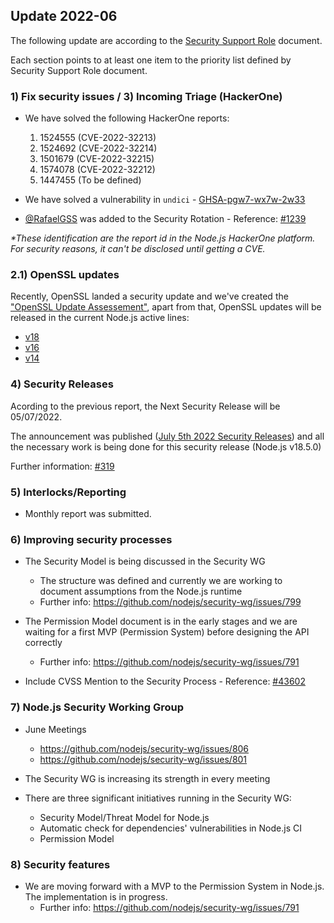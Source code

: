 ## Update 2022-06

The following update are according to the [Security Support Role](./security-support-role.md) document.

Each section points to at least one item to the priority list defined by Security Support Role document.

### 1) Fix security issues / 3) Incoming Triage (HackerOne)

* We have solved the following HackerOne reports:
  1) 1524555 (CVE-2022-32213)
  2) 1524692 (CVE-2022-32214)
  3) 1501679 (CVE-2022-32215)
  4) 1574078 (CVE-2022-32212)
  5) 1447455 (To be defined)

* We have solved a vulnerability in `undici` - [GHSA-pgw7-wx7w-2w33](https://github.com/nodejs/undici/security/advisories/GHSA-pgw7-wx7w-2w33)

* [@RafaelGSS](https://github.com/rafaelgss) was added to the Security Rotation - Reference: [#1239](https://github.com/nodejs/TSC/pull/1239)

_*These identification are the report id in the Node.js HackerOne platform. For security reasons, it can't be disclosed until getting a CVE._

### 2.1) OpenSSL updates

Recently, OpenSSL landed a security update and we've created the ["OpenSSL Update Assessement"](https://nodejs.org/en/blog/vulnerability/openssl-fixes-in-regular-releases-jun2022/),
apart from that, OpenSSL updates will be released in the current Node.js active lines:
  - [v18](https://github.com/nodejs/node/pull/43603)
  - [v16](https://github.com/nodejs/node/pull/43535)
  - [v14](https://github.com/nodejs/node/pull/43527)

### 4) Security Releases

Acording to the previous report, the Next Security Release will be 05/07/2022.

The announcement was published ([July 5th 2022 Security Releases](https://nodejs.org/en/blog/vulnerability/july-2022-security-releases/))
and all the necessary work is being done for this security release (Node.js v18.5.0)

Further information: [#319](https://github.com/nodejs-private/node-private/issues/319)

### 5) Interlocks/Reporting

- Monthly report was submitted.

### 6) Improving security processes

* The Security Model is being discussed in the Security WG
  * The structure was defined and currently we are working to document assumptions from the Node.js runtime
  * Further info: https://github.com/nodejs/security-wg/issues/799

* The Permission Model document is in the early stages and we are waiting for a first MVP (Permission System) before designing the API correctly
  * Further info: https://github.com/nodejs/security-wg/issues/791

* Include CVSS Mention to the Security Process - Reference: [#43602](https://github.com/nodejs/node/pull/43602)

### 7) Node.js Security Working Group

* June Meetings
  - https://github.com/nodejs/security-wg/issues/806
  - https://github.com/nodejs/security-wg/issues/801

* The Security WG is increasing its strength in every meeting

* There are three significant initiatives running in the Security WG:
  - Security Model/Threat Model for Node.js
  - Automatic check for dependencies' vulnerabilities in Node.js CI
  - Permission Model

### 8) Security features

* We are moving forward with a MVP to the Permission System in Node.js. The implementation is in progress.
  * Further info: https://github.com/nodejs/security-wg/issues/791
